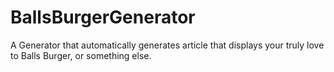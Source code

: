 # BallsBurgerGenerator
A Generator that automatically generates article that displays your truly love to Balls Burger, or something else.

